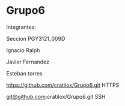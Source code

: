 # Grupo6
Integrantes:

Seccion PGY3121_009D 

Ignacio Ralph 

Javier Fernandez

Esteban torres

https://github.com/cratilox/Grupo6.git HTTPS

git@github.com:cratilox/Grupo6.git SSH
